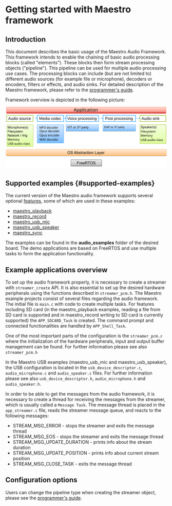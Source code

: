 # Getting started with Maestro framework

## Introduction

This document describes the basic usage of the Maestro Audio Framework. This framework intends to enable the chaining of basic audio processing blocks (called "elements"). These blocks then form stream processing objects ("pipeline").
This pipeline can be used for multiple audio processing use cases.
The processing blocks can include (but are not limited to) different audio sources (for example file or microphone), decoders or encoders, filters or effects, and audio sinks.
For detailed description of the Maestro framework, please refer to the [programmer's guide](doxygen/ProgrammersGuide.md).

Framework overview is depicted in the following picture:

![maestro overview](doxygen/common/maestroApp.svg)

## Supported examples {#supported-examples}

The current version of the Maestro audio framework supports several optional [features](doxygen/supported_features.md), some of which are used in these examples:

- [maestro_playback](doxygen/maestro_playback.md)
- [maestro_record](doxygen/maestro_record.md)
- [maestro_usb_mic](doxygen/maestro_usb_mic.md)
- [maestro_usb_speaker](doxygen/maestro_usb_speaker.md)
- [maestro_sync](doxygen/maestro_sync.md)

The examples can be found in the **audio_examples** folder of the desired board. The demo applications are based on FreeRTOS and use multiple tasks to form the application functionality.

## Example applications overview

To set up the audio framework properly, it is necessary to create a streamer with `streamer_create` API. It is also essential to set up the desired hardware peripherals using the functions described in `streamer_pcm.h`.
The Maestro example projects consist of several files regarding the audio framework. The initial file is `main.c` with code to create multiple tasks.
For features including SD card (in the maestro_playback examples, reading a file from SD card is supported and in maestro_record writing to SD card is currently supported) the `APP_SDCARD_Task` is created.
The command prompt and connected functionalities are handled by `APP_Shell_Task`.

One of the most important parts of the configuration is the `streamer_pcm.c` where the initialization of the hardware peripherals, input and output buffer management can be found. For further information please see also `streamer_pcm.h`

In the Maestro USB examples (maestro_usb_mic and maestro_usb_speaker), the USB configuration is located in the `usb_device_descriptor.c`, `audio_microphone.c` and `audio_speaker.c` files. For further information please see also `usb_device_descriptor.h`, `audio_microphone.h` and `audio_speaker.h`.

In order to be able to get the messages from the audio framework, it is necessary to create a thread for receiving the messages from the streamer, which is usually called a `Message Task`.
The message thread is placed in the `app_streamer.c` file, reads the streamer message queue, and reacts to the following messages:

- STREAM_MSG_ERROR -  stops the streamer and exits the message thread
- STREAM_MSG_EOS - stops the streamer and exits the message thread
- STREAM_MSG_UPDATE_DURATION - prints info about the stream duration
- STREAM_MSG_UPDATE_POSITION - prints info about current stream position
- STREAM_MSG_CLOSE_TASK - exits the message thread

## Configuration options

Users can change the pipeline type when creating the streamer object, please see the [programmer's guide](doxygen/ProgrammersGuide.md).
